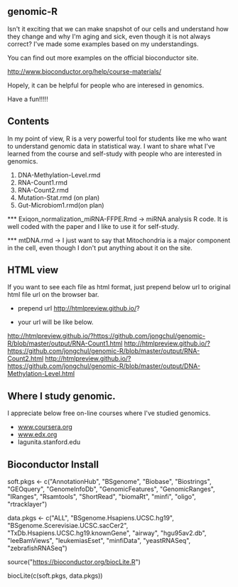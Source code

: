 ## genomic-R

Isn't it exciting that we can make snapshot of our cells and understand how they change and why I'm aging and sick, even though it is not always correct? I've made some examples based on my understandings. 

You can find out more examples on the official bioconductor site. 

http://www.bioconductor.org/help/course-materials/


Hopely, it can be helpful for people who are interesed in genomics.

Have a fun!!!!!


## Contents 

In my point of view, R is a very powerful tool for students like me who want to understand genomic data in statistical way. I want to share what I've learned from the course and self-study with people who are interested in genomics. 

1. DNA-Methylation-Level.rmd
2. RNA-Count1.rmd
3. RNA-Count2.rmd
4. Mutation-Stat.rmd (on plan)
5. Gut-Microbiom1.rmd(on plan)


*** Exiqon_normalization_miRNA-FFPE.Rmd -> miRNA analysis R code. It is well coded with the paper and I like to use it for self-study. 

*** mtDNA.rmd -> I just want to say that Mitochondria is a major component in the cell, even though I don't put anything about it on 
                the site. 


## HTML view 

If you want to see each file as html format, just prepend below url to original html file url on the browser bar. 

- prepend url 
http://htmlpreview.github.io/?

- your url will be like below.

http://htmlpreview.github.io/?https://github.com/jongchul/genomic-R/blob/master/output/RNA-Count1.html
http://htmlpreview.github.io/?https://github.com/jongchul/genomic-R/blob/master/output/RNA-Count2.html
http://htmlpreview.github.io/?https://github.com/jongchul/genomic-R/blob/master/output/DNA-Methylation-Level.html






## Where I study genomic.


I appreciate below free on-line courses where I've studied genomics. 

- www.coursera.org
- www.edx.org
- lagunita.stanford.edu



## Bioconductor Install


soft.pkgs <- c("AnnotationHub", 
               "BSgenome", 
               "Biobase", 
               "Biostrings", 
               "GEOquery", 
               "GenomeInfoDb", 
               "GenomicFeatures", 
               "GenomicRanges", 
               "IRanges", 
               "Rsamtools",
               "ShortRead",
               "biomaRt",
               "minfi",
               "oligo",
               "rtracklayer")

data.pkgs <- c("ALL",
               "BSgenome.Hsapiens.UCSC.hg19",
               "BSgenome.Scerevisiae.UCSC.sacCer2",
               "TxDb.Hsapiens.UCSC.hg19.knownGene",
               "airway",
               "hgu95av2.db",
               "leeBamViews",
               "leukemiasEset",
               "minfiData",
               "yeastRNASeq",
               "zebrafishRNASeq")

source("https://bioconductor.org/biocLite.R")  

biocLite(c(soft.pkgs, data.pkgs)) 
